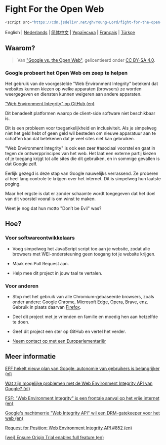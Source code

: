 # Fight For the Open Web

```javascript
<script src="https://cdn.jsdelivr.net/gh/Young-Lord/fight-for-the-open-web@main/openweb.js" defer async></script>
```

English | [Nederlands](./README.nl-NL.md) | [简体中文](./README.zh-CN.md) | [Українська](./README.uk-UA.md) | [Français](./README.fr-FR.md) | [Türkçe](./README.tr.md)

## Waarom?

> Van ["Google vs. the Open Web"](https://interpeer.io/blog/2023/07/google-vs-the-open-web/), gelicentieerd onder [CC BY-SA 4.0](https://creativecommons.org/licenses/by-sa/4.0).

### Google probeert het Open Web om zeep te helpen

Het gebruik van de voorgestelde "Web Environment Integrity" betekent dat websites kunnen kiezen op welke apparaten (browsers) ze worden weergegeven en diensten kunnen weigeren aan andere apparaten. 

["Web Environment Integrity" op GitHub (en)](https://github.com/RupertBenWiser/Web-Environment-Integrity/blob/main/explainer.md)

Dit benadeelt platformen waarop de client-side software niet beschikbaar is.

Dit is een probleem voor toegankelijkheid en inclusiviteit. Als je simpelweg niet het geld hebt of geen geld wil besteden om nieuwe apparatuur aan te schaffen kan dat betekenen dat je veel sites niet kan gebruiken.

"Web Environment Integrity" is ook een zeer #asociaal voorstel en gaat in tegen de ontwerpprincipes van het web.
Het laat een externe partij kiezen of je toegang krijgt tot alle sites die dit gebruiken, en in sommige gevallen is dat Google zelf.

Eerlijk gezegd is deze stap van Google nauwelijks verrassend. Ze proberen al heel lang controle te krijgen over het internet. Dit is simpelweg hun laatste poging.

Maar het ergste is dat er zonder schaamte wordt toegegeven dat het doel van dit voorstel vooral is om winst te maken.

Weet je nog dat hun motto "Don’t be Evil" was?

## Hoe?

### Voor softwareontwikkelaars

- Voeg simpelweg het JavaScript script toe aan je website, zodat alle browsers met WEI-ondersteuning geen toegang tot je website krijgen.

- Maak een Pull Request aan.

- Help mee dit project in jouw taal te vertalen.

### Voor anderen

- Stop met het gebruik van alle Chromium-gebaseerde browsers, zoals onder andere: Google Chrome, Microsoft Edge, Opera, Brave, enz. Gebruik in plaats daarvan [Firefox](https://www.mozilla.org/en-US/firefox/new/).

- Deel dit project met je vrienden en familie en moedig hen aan hetzelfde te doen.

- Geef dit project een ster op GitHub en vertel het verder.

- [Neem contact op met een Europarlementariër](https://www.europarl.europa.eu/meps/en/search/advanced?name=&countryCode=NL)

## Meer informatie

[EFF hekelt nieuw plan van Google: autonomie van gebruikers is belangrijker (nl)](https://www.security.nl/posting/806168/EFF+hekelt+nieuw+plan+van+Google%3A+autonomie+van+gebruikers+is+belangrijker)

[Wat zijn mogelijke problemen met de Web Environment Integrity API van Google? (nl)](https://www.techzine.nl/blogs/devops/528005/wat-zijn-mogelijke-problemen-met-de-web-environment-integrity-api-van-google/)

[FSF: "Web Environment Integrity" is een frontale aanval op het vrije internet (en)](https://www.fsf.org/blogs/community/web-environment-integrity-is-an-all-out-attack-on-the-free-internet)

[Google's nachtmerrie "Web Integrity API" wil een DRM-gatekeeper voor het web (en)](https://arstechnica.com/gadgets/2023/07/googles-web-integrity-api-sounds-like-drm-for-the-web/)

[Request for Position: Web Environment Integrity API #852 (en)](https://github.com/mozilla/standards-positions/issues/852)

[\[wei\] Ensure Origin Trial enables full feature (en)](https://github.com/chromium/chromium/commit/6f47a22906b2899412e79a2727355efa9cc8f5bd)

